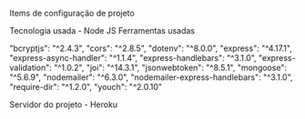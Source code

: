 Items de configuração de projeto

Tecnologia usada - Node JS
Ferramentas usadas 

"bcryptjs": "^2.4.3",
"cors": "^2.8.5",
"dotenv": "^8.0.0",
"express": "^4.17.1",
"express-async-handler": "^1.1.4",
"express-handlebars": "^3.1.0",
"express-validation": "^1.0.2",
"joi": "^14.3.1",
"jsonwebtoken": "^8.5.1",
"mongoose": "^5.6.9",
"nodemailer": "^6.3.0",
"nodemailer-express-handlebars": "^3.1.0",
"require-dir": "^1.2.0",
"youch": "^2.0.10"

Servidor do projeto - Heroku
